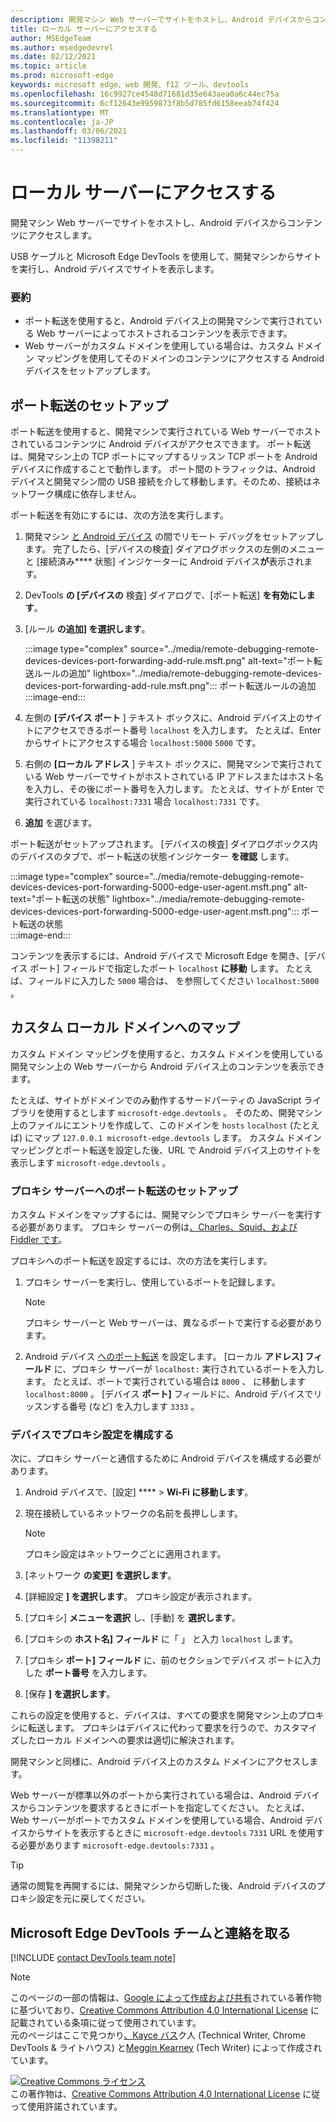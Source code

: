 ```yaml
---
description: 開発マシン Web サーバーでサイトをホストし、Android デバイスからコンテンツにアクセスします。
title: ローカル サーバーにアクセスする
author: MSEdgeTeam
ms.author: msedgedevrel
ms.date: 02/12/2021
ms.topic: article
ms.prod: microsoft-edge
keywords: microsoft edge、web 開発、f12 ツール、devtools
ms.openlocfilehash: 16c9927ce4548d71681d35e643aea0a6c44ec75a
ms.sourcegitcommit: 6cf12643e9959873f8b5d785fd6158eeab74f424
ms.translationtype: MT
ms.contentlocale: ja-JP
ms.lasthandoff: 03/06/2021
ms.locfileid: "11398211"
---
```

<!-- Copyright Kayce Basques 

   Licensed under the Apache License, Version 2.0 (the "License");
   you may not use this file except in compliance with the License.
   You may obtain a copy of the License at

       https://www.apache.org/licenses/LICENSE-2.0

   Unless required by applicable law or agreed to in writing, software
   distributed under the License is distributed on an "AS IS" BASIS,
   WITHOUT WARRANTIES OR CONDITIONS OF ANY KIND, either express or implied.
   See the License for the specific language governing permissions and
   limitations under the License.  -->  

# <a name="access-local-servers"></a>ローカル サーバーにアクセスする  

開発マシン Web サーバーでサイトをホストし、Android デバイスからコンテンツにアクセスします。  

USB ケーブルと Microsoft Edge DevTools を使用して、開発マシンからサイトを実行し、Android デバイスでサイトを表示します。  

### <a name="summary"></a>要約  

*   ポート転送を使用すると、Android デバイス上の開発マシンで実行されている Web サーバーによってホストされるコンテンツを表示できます。  
*   Web サーバーがカスタム ドメインを使用している場合は、カスタム ドメイン マッピングを使用してそのドメインのコンテンツにアクセスする Android デバイスをセットアップします。  

## <a name="set-up-port-forwarding"></a>ポート転送のセットアップ  

ポート転送を使用すると、開発マシンで実行されている Web サーバーでホストされているコンテンツに Android デバイスがアクセスできます。  ポート転送は、開発マシン上の TCP ポートにマップするリッスン TCP ポートを Android デバイスに作成することで動作します。  ポート間のトラフィックは、Android デバイスと開発マシン間の USB 接続を介して移動します。そのため、接続はネットワーク構成に依存しません。  

ポート転送を有効にするには、次の方法を実行します。  

1.  開発マシン [と Android デバイス][RemoteDebuggingGettingStarted] の間でリモート デバッグをセットアップします。  完了したら、[デバイスの検査] ダイアログボックスの左側のメニューと [接続済み**** 状態] インジケーターに Android デバイス**が**表示されます。  
1.  DevTools **の [デバイスの** 検査] ダイアログで、[ポート転送] **を有効にします**。  
1.  [ルール **の追加] を選択します**。  
    
    :::image type="complex" source="../media/remote-debugging-remote-devices-devices-port-forwarding-add-rule.msft.png" alt-text="ポート転送ルールの追加" lightbox="../media/remote-debugging-remote-devices-devices-port-forwarding-add-rule.msft.png":::
       ポート転送ルールの追加  
    :::image-end:::  
    
1.  左側の **[デバイス ポート** ] テキスト ボックスに、Android デバイス上のサイトにアクセスできるポート番号 `localhost` を入力します。  たとえば、Enter からサイトにアクセスする場合 `localhost:5000` `5000` です。  
1.  右側の **[ローカル アドレス** ] テキスト ボックスに、開発マシンで実行されている Web サーバーでサイトがホストされている IP アドレスまたはホスト名を入力し、その後にポート番号を入力します。  たとえば、サイトが Enter で実行されている `localhost:7331` 場合 `localhost:7331` です。  
1.  **追加** を選びます。  
    
ポート転送がセットアップされます。  [デバイスの検査] ダイアログボックス内のデバイスのタブで、ポート転送の状態インジケーター **を確認** します。  

:::image type="complex" source="../media/remote-debugging-remote-devices-devices-port-forwarding-5000-edge-user-agent.msft.png" alt-text="ポート転送の状態" lightbox="../media/remote-debugging-remote-devices-devices-port-forwarding-5000-edge-user-agent.msft.png":::
   ポート転送の状態  
:::image-end:::  

コンテンツを表示するには、Android デバイスで Microsoft Edge を開き、[デバイス ポート] フィールドで指定したポート `localhost` **に移動** します。  たとえば、フィールドに入力した `5000` 場合は、 を参照してください `localhost:5000` 。  

## <a name="map-to-custom-local-domains"></a>カスタム ローカル ドメインへのマップ  

カスタム ドメイン マッピングを使用すると、カスタム ドメインを使用している開発マシン上の Web サーバーから Android デバイス上のコンテンツを表示できます。  

たとえば、サイトがドメインでのみ動作するサードパーティの JavaScript ライブラリを使用するとします `microsoft-edge.devtools` 。  そのため、開発マシン上のファイルにエントリを作成して、このドメインを `hosts` `localhost` \(たとえば\) にマップ `127.0.0.1 microsoft-edge.devtools` します。  カスタム ドメイン マッピングとポート転送を設定した後、URL で Android デバイス上のサイトを表示します `microsoft-edge.devtools` 。  

### <a name="set-up-port-forwarding-to-proxy-server"></a>プロキシ サーバーへのポート転送のセットアップ  

カスタム ドメインをマップするには、開発マシンでプロキシ サーバーを実行する必要があります。  プロキシ サーバーの例は[、Charles、Squid、][CharlesWebDebuggingProxy][および Fiddler です][FiddlerWebDebuggingProxy]。 [][SquidOptimisingWebDelivery]  

プロキシへのポート転送を設定するには、次の方法を実行します。  

1.  プロキシ サーバーを実行し、使用しているポートを記録します。  
    
    > [!NOTE]
    > プロキシ サーバーと Web サーバーは、異なるポートで実行する必要があります。  
    
1.  Android デバイス [へのポート転送](#set-up-port-forwarding) を設定します。  [ローカル **アドレス] フィールド** に、プロキシ サーバーが `localhost:` 実行されているポートを入力します。  たとえば、ポートで実行されている場合は `8000` 、 に移動します `localhost:8000` 。  [デバイス **ポート]** フィールドに、Android デバイスでリッスンする番号 (など) を入力します `3333` 。  
    
### <a name="configure-proxy-settings-on-your-device"></a>デバイスでプロキシ設定を構成する  

次に、プロキシ サーバーと通信するために Android デバイスを構成する必要があります。  

1.  Android デバイスで、[設定] ****  >  **Wi-Fi に移動します**。  
1.  現在接続しているネットワークの名前を長押しします。  
    
    > [!NOTE]
    > プロキシ設定はネットワークごとに適用されます。  
    
1.  [ネットワーク **の変更] を選択します**。  
1.  [詳細設定 **] を選択します**。  プロキシ設定が表示されます。  
1.  [プロキシ] **メニューを選択** し、[手動] を **選択します**。  
1.  [プロキシの **ホスト名] フィールド** に「 」 と入力 `localhost` します。  
1.  [プロキシ **ポート] フィールド** に、前のセクションでデバイス ポートに入力した **ポート番号** を入力します。  
1.  [保存 **] を選択します**。  
    
これらの設定を使用すると、デバイスは、すべての要求を開発マシン上のプロキシに転送します。  プロキシはデバイスに代わって要求を行うので、カスタマイズしたローカル ドメインへの要求は適切に解決されます。  

開発マシンと同様に、Android デバイス上のカスタム ドメインにアクセスします。  

Web サーバーが標準以外のポートから実行されている場合は、Android デバイスからコンテンツを要求するときにポートを指定してください。  たとえば、Web サーバーがポートでカスタム ドメインを使用している場合、Android デバイスからサイトを表示するときに `microsoft-edge.devtools` `7331` URL を使用する必要があります `microsoft-edge.devtools:7331` 。  

> [!TIP]
> 通常の閲覧を再開するには、開発マシンから切断した後、Android デバイスのプロキシ設定を元に戻してください。  

## <a name="getting-in-touch-with-the-microsoft-edge-devtools-team"></a>Microsoft Edge DevTools チームと連絡を取る  

[!INCLUDE [contact DevTools team note](../includes/contact-devtools-team-note.md)]  

<!-- links -->  

[RemoteDebuggingGettingStarted]: ./index.md "Android デバイスのリモート デバッグの開始|Microsoft Docs"  

[CharlesWebDebuggingProxy]: https://www.charlesproxy.com "Charles Web デバッグ プロキシ"  

[SquidOptimisingWebDelivery]: https://www.squid-cache.org "squid : Web 配信の最適化"  

[FiddlerWebDebuggingProxy]: https://www.telerik.com/fiddler "Fiddler - 無料の Web デバッグ プロキシ"  

> [!NOTE]
> このページの一部の情報は、[Google によって作成および共有][GoogleSitePolicies]されている著作物に基づいており、[Creative Commons Attribution 4.0 International License][CCA4IL] に記載されている条項に従って使用されています。  
> 元のページはここで[](https://developers.google.com/web/tools/chrome-devtools/remote-debugging/local-server)見つかり[、Kayce バス][KayceBasques]ク人 \(Technical Writer, Chrome DevTools \& ライトハウス\) と[Meggin Kearney][MegginKearney] \(Tech Writer\) によって作成されています。  

[![Creative Commons ライセンス][CCby4Image]][CCA4IL]  
この著作物は、[Creative Commons Attribution 4.0 International License][CCA4IL] に従って使用許諾されています。  

[CCA4IL]: https://creativecommons.org/licenses/by/4.0  
[CCby4Image]: https://i.creativecommons.org/l/by/4.0/88x31.png  
[GoogleSitePolicies]: https://developers.google.com/terms/site-policies  
[KayceBasques]: https://developers.google.com/web/resources/contributors/kaycebasques  
[MegginKearney]: https://developers.google.com/web/resources/contributors/megginkearney  
